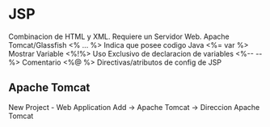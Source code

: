 # JSP 
Combinacion de HTML y XML. Requiere un Servidor Web. Apache Tomcat/Glassfish
<% ... %> Indica que posee codigo Java
<%= var %> Mostrar Variable
<%!%> Uso Exclusivo de declaracion de variables
<%-- --%> Comentario
<%@ %> Directivas/atributos de config de JSP

## Apache Tomcat
New Project - Web Application
Add -> Apache Tomcat -> Direccion Apache Tomcat
